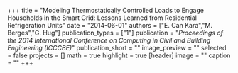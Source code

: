 +++
title = "Modeling Thermostatically Controlled Loads to Engage Households in the Smart Grid: Lessons Learned from Residential Refrigeration Units"
date = "2014-06-01"
authors = ["E. Can Kara","M. Berges","G. Hug"]
publication_types = ["1"]
publication = "_Proceedings of the 2014 International Conference on Computing in Civil and Building Engineering (ICCCBE)_"
publication_short = ""
image_preview = ""
selected = false
projects = []
math = true
highlight = true
[header]
image = ""
caption = ""
+++

